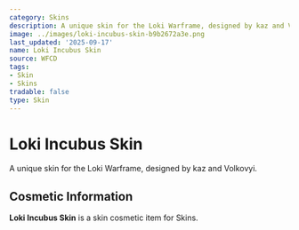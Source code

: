 ```yaml
---
category: Skins
description: A unique skin for the Loki Warframe, designed by kaz and Volkovyi.
image: ../images/loki-incubus-skin-b9b2672a3e.png
last_updated: '2025-09-17'
name: Loki Incubus Skin
source: WFCD
tags:
- Skin
- Skins
tradable: false
type: Skin
---
```


# Loki Incubus Skin

A unique skin for the Loki Warframe, designed by kaz and Volkovyi.

## Cosmetic Information

**Loki Incubus Skin** is a skin cosmetic item for Skins.

